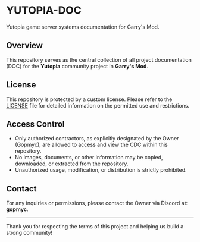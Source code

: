 # YUTOPIA-DOC

Yutopia game server systems documentation for Garry's Mod.

## Overview

This repository serves as the central collection of all project documentation (DOC) for the **Yutopia** community project in **Garry's Mod**.

## License

This repository is protected by a custom license. Please refer to the [LICENSE](./LICENSE) file for detailed information on the permitted use and restrictions.

## Access Control

- Only authorized contractors, as explicitly designated by the Owner (Gopmyc), are allowed to access and view the CDC within this repository.
- No images, documents, or other information may be copied, downloaded, or extracted from the repository.
- Unauthorized usage, modification, or distribution is strictly prohibited.

## Contact

For any inquiries or permissions, please contact the Owner via Discord at: **gopmyc**.

---

Thank you for respecting the terms of this project and helping us build a strong community!